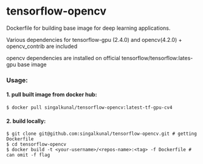 # tensorflow-opencv

Dockerfile for building base image for deep learning applications.

Various dependencies for tensorflow-gpu (2.4.0) and opencv(4.2.0) + opencv_contrib are included

opencv dependencies are installed on official tensorflow/tensorflow:lates-gpu base image


### Usage:

#### 1. pull built image from docker hub:

    $ docker pull singalkunal/tensorflow-opencv:latest-tf-gpu-cv4

#### 2. build locally:
    
    $ git clone git@github.com:singalkunal/tensorflow-opencv.git # getting Dockerfile    
    $ cd tensorflow-opencv
    $ docker build -t <your-username>/<repos-name>:<tag> -f Dockerfile # can omit -f flag
